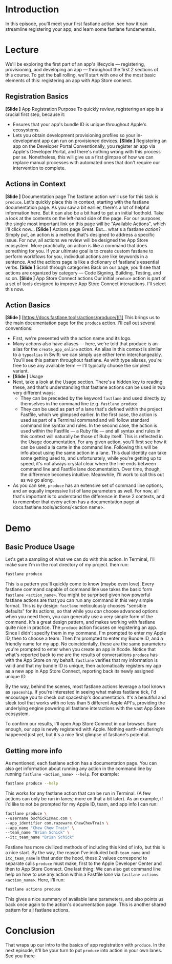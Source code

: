
# Introduction
In this episode, you'll meet your first fastlane action. see how it can streamline registering your app, and learn some fastlane fundamentals. 
# Lecture
We'll be exploring the first part of an app's lifecycle — registering, provisioning, and developing an app — throughout the first 2 sections of this course. To get the ball rolling, we'll start with one of the most basic elements of this: registering an app with App Store connect. 
## Registration Basics
**[Slide ]** App Registration Purpose
To quickly review, registering an app is a crucial first step, because it:
- Ensures that your app's bundle ID is unique throughout Apple's ecosystems.
- Lets you obtain development provisioning profiles so your in-development app can run on provisioned devices.
**[Slide ]** Registering an app on the Developer Portal
Conventionally, you register an app via Apple's Developer Portal, and there's nothing wrong with this process per se. Nonetheless, this will give us a first glimpse of how we can replace manual processes with automated ones that don't require our intervention to complete.
## Actions in Context
**[Slide ]** Documentation page
The fastlane action we'll use for this task is `produce`. Let's quickly place this in context, starting with the fastlane documentation page. As you saw a bit earlier, there's a lot of helpful information here. But it can also be a bit hard to get an initial foothold. Take a look at the contents on the left-hand side of the page. For our purposes, the single most important link on this page will be "Available Actions", which I'll click now…
**[Slide ]** Actions page
Great. But… what's a fastlane *action*? Simply put, an action is a method that's designed to address a specific issue. For now, all actions we review will be designed the App Store ecosystem. More practically, an action is like a command that does something for you. If your ultimate goal is to create custom fastlane to perform workflows for you, individual actions are like keywords in a sentence. And the actions page is like a dictionary of fastlane's essential verbs. 
**[Slide ]** Scroll through categories
Back on our page, you'll see that actions are organized by category — Code Signing, Building, Testing, and so on. 
**[Slide ]** App Store Connect actions
Our initial `produce` action is part of a set of tools designed to improve App Store Connect interactions. I'll select this now.
## Action Basics
**[Slide ]** [https://docs.fastlane.tools/actions/produce/][1]
This brings us to the main documentation page for the `produce` action. I'll call out several conventions:
- First, we're presented with the action name and its logo.
- Many actions also have aliases — here, we're told that produce is an alias for the `create_app_online` action. An alias in this context is similar to a `typealias` in Swift: we can simply use either term interchangeably. You'll see this pattern throughout fastlane. As with type aliases, you're free to use any available term — I'll typically choose the simplest variant.
- **[Slide ]** Usage
- Next, take a look at the Usage section. There's a hidden key to reading these, and that's understanding that fastlane actions can be used in two very different ways:
	- They can be preceded by the keyword `fastlane` and used directly by themselves in the command line (e.g. `fastlane produce	`
	- They can be used as part of a lane that's defined within the project Fastfile, which we glimpsed earlier. 
		In the first case, the action is used as part of a Terminal command and will follow standard command line syntax and rules. In the second case, the action is used within the Fastfile — a Ruby file — and all syntax and rules in this context will naturally be those of Ruby itself.
		This is reflected in the Usage documentation. For any given action, you'll first see how it can be used a la carte in the command line. Following this will be info about using the same action in a lane.
		This dual identity can take some getting used to, and unfortunately, while you're getting up to speed, it's not always crystal clear where the line ends between command line and Fastfile lane documentation. Over time, though, the difference becomes intuitive. Meanwhile, I'll work to call this out as we go along.
- As you can see, `produce` has an extensive set of command line options, and an equally impressive list of lane parameters as well. For now, all that's important is to understand the difference in these 2 contexts, and to remember that every action has a documentation page at docs.fastlane.tools/actions/\<action name\>. 
# Demo
## Basic Produce Usage
Let's get a sampling of what we can do with this action.
In Terminal, I'll make sure I'm in the root directory of my project. then run:
```bash
fastlane produce
```
This is a pattern you'll quickly come to know (maybe even love). Every fastlane command capable of command line use takes the basic form `fastlane <action_name>`.  You might be surprised given how powerful fastlane actions are that you can run any command in this very simple format. This is by design: `fastlane` meticulously chooses "sensible defaults" for its actions, so that while you *can* choose advanced options when you need them, you can generally use a very simple form of the command. It's a great design pattern, and makes working with fastlane quite nice in practice.
The `produce` action focuses on registering an app. Since I didn't specify them in my command, I'm prompted to enter my Apple ID, then to choose a team. Then I'm prompted to enter my Bundle ID, and a friendly name for my app. No coincidentally, these are the same parameters you're prompted to enter when you create an app in Xcode.
Notice that what's reported back to me are the results of conversations `produce` has with the App Store on my behalf. `fastlane` verifies that my information is valid and that my bundle ID is unique, then automatically registers my app as a new app in App Store Connect, reporting back its newly assigned unique ID.
<!-- Pull up Spaceship site -->
By the way, behind the scenes, most fastlane actions leverage a tool known as `spaceship`. If you're interested in seeing what makes fastlane tick, I'd encourage you to check out spaceship's documentation. It's a beautiful and sleek tool that works with no less than 5 different Apple API's, providing the underlying engine powering all fastlane interactions with the vast App Store ecosystem.
<!-- Pull up App Store Connect -->
To confirm our results, I'll open App Store Connect in our browser. Sure enough, our app is newly registered with Apple. Nothing earth-shattering's happened just yet, but it's a nice first glimpse of fastlane's potential.
## Getting more info
As mentioned, each fastlane action has a documentation page. You can also get information about running any action in the command line by running `fastlane <action_name> --help`. For example: 
```bash
fastlane produce --help
```
This works for any fastlane action that can be run in Terminal. (A few actions can only be run in lanes; more on that a bit later).
As an example, if I'd like to not be prompted for my Apple ID, team, and app info I can run:
```bash
fastlane produce \
--username bschick1@mac.com \
--app_identifier com.razeware.ChewChewTrain \
--app_name "Chew Chew Train" \
--team_name "Brian Schick" \
--itc_team_name "Brian Schick"
```
Fastlane has more civilized methods of including this kind of info, but this is a nice start.
By the way, the reason I've included both `team_name` and `itc_team_name` is that under the hood, these 2 values correspond to separate calls `produce` must make, first to the Apple Developer Center and then to App Store Connect. 
One last thing: We can also get command line help on how to use any action within a Fastfile *lane* via `fastlane actions <action_name>`. Here, I'll run:
```bash
fastlane actions produce
```
This gives a nice summary of available lane parameters, and also points us back once again to the action's documentation page. This is another shared pattern for all fastlane actions.
# Conclusion
That wraps up our intro to the basics of app registration with `produce`. In the next episode, it'll be your turn to put `produce` into action in your own lanes. See you there

[1]:	https://docs.fastlane.tools/actions/produce/